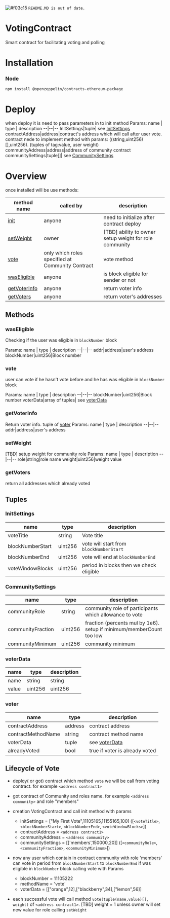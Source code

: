 ![#f03c15](https://via.placeholder.com/15/f03c15/000000?text=+) `README.MD is out of date.`
# VotingContract
Smart contract for facilitating voting and polling

# Installation
### Node
`npm install @openzeppelin/contracts-ethereum-package`

# Deploy
when deploy it is need to pass parameters in to init method
Params:
name  | type | description
--|--|--
InitSettings|tuple| see <a href="#initsettings">InitSettings</a>
contractAddress|address|contract's address which will call after user vote. contract nede to implement method with params: ((string,uint256)[],uint256). (tuples of tag:value, user weight)
communityAddress|address|address of community contract
communitySettings|tuple[]| see <a href="#communitysettings">CommunitySettings</a>

# Overview
once installed will be use methods:
<table>
<thead>
	<tr>
		<th>method name</th>
		<th>called by</th>
		<th>description</th>
	</tr>
</thead>
<tbody>
    <tr>
		<td><a href="#init">init</a></td>
		<td>anyone</td>
		<td>need to initialize after contract deploy</td>
	</tr>
	<tr>
		<td><a href="#setweight">setWeight</a></td>
		<td>owner</td>
		<td>[TBD] ability to owner setup weight for role community</td>
	</tr>
	<tr>
		<td><a href="#vote">vote</a></td>
		<td>only which roles specified at Community Contract</td>
		<td>vote method</td>
	</tr>
    <tr>
		<td><a href="#waseligible">wasEligible</a></td>
		<td>anyone</td>
		<td>is block eligible for sender or not</td>
	</tr>
	<tr>
		<td><a href="#getvoterinfo">getVoterInfo</a></td>
		<td>anyone</td>
		<td>return voter info</td>
	</tr>
	<tr>
		<td><a href="#getvoters">getVoters</a></td>
		<td>anyone</td>
		<td>return voter's addresses</td>
	</tr>
</tbody>
</table>

## Methods

### wasEligible

Checking if the user was eligible in  `blockNumber` block

Params:
name  | type | description
--|--|--
addr|address|user's address
blockNumber|uint256|Block number

### vote

user can vote if he hasn't vote before and he has was eligible in `blockNumber` block

Params:
name  | type | description
--|--|--
blockNumber|uint256|Block number
voterData|array of tuples| see <a href="#voterdata">voterData</a>

### getVoterInfo
Return voter info. tuple of <a href="#voter">voter</a>
Params:
name  | type | description
--|--|--
addr|address|user's address

### setWeight
[TBD] setup weight for community role
Params:
name  | type | description
--|--|--
role|string|role name
weight|uint256|weight value


### getVoters
return all addresses which already voted

## Tuples

### InitSettings
name  | type | description
--|--|--
voteTitle|string|Vote title
blockNumberStart|uint256|vote will start from `blockNumberStart`
blockNumberEnd|uint256|vote will end at `blockNumberEnd`
voteWindowBlocks|uint256|period in blocks then we check eligible

### CommunitySettings
name  | type | description
--|--|--
communityRole|string|community role of participants which allowance to vote
communityFraction|uint256|fraction (percents mul by 1e6). setup if minimum/memberCount too low
communityMinimum|uint256|community minimum

### voterData
name  | type | description
--|--|--
name|string| string
value|uint256| uint256

### voter
name  | type | description
--|--|--
contractAddress|address| contract address
contractMethodName|string| contract method name
voterData|tuple| see <a href="#voterdata">voterData</a>
alreadyVoted|bool| true if voter is already voted


## Lifecycle of Vote
* deploy( or got) contract which method `vote` we will be call from voting contract. for example `<address contract1>`
* got contract of Community and roles name. for example `<address community>` and role "members"
* creation VotingContract and call init method with params 
   *   initSettings = ["My First Vote",11105165,11155165,100] ([`<voteTitle>`, `<blockNumberStart>`, `<blockNumberEnd>`, `<voteWindowBlocks>`])
   *   contractAddress = `<address contract1>`
   *   communityAddress = `<address community>`
   *   communitySettings = [['members',150000,20]]  ([`<communityRole>`, `<communityFraction>`, `<communityMinimum>`])
   
* now any user which contain in contract community with role 'members' can vote in period from `blockNumberStart` to `blockNumberEnd` if was eligible in `blockNumber` block
calling vote with Params
    * blockNumber = 11105222
    * methodName = 'vote'
    * voterData = [["orange",12],["blackberry",34],["lemon",56]]

* each successful vote will call method `vote(tuple(name,value)[], weight)` of `<address contract1>`. [TBD] weight = 1 unless owner will set new value for role calling `setWeight`
